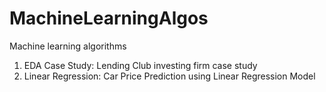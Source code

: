 # MachineLearningAlgos
Machine learning algorithms

1. EDA Case Study: Lending Club investing firm case study 
2. Linear Regression: Car Price Prediction using Linear Regression Model
